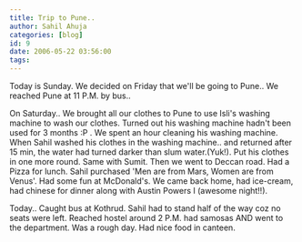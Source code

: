 ```yaml
---
title: Trip to Pune..
author: Sahil Ahuja
categories: [blog]
id: 9
date: 2006-05-22 03:56:00
tags:
---
```


Today is Sunday.
We decided on Friday that we'll be going to Pune.. We reached Pune at 11 P.M. by bus..

On Saturday..
We brought all our clothes to Pune to use Isli's washing machine to wash our clothes. Turned out his washing machine hadn't been used for 3 months :P . We spent an hour cleaning his washing machine. When Sahil washed his clothes in the washing machine.. and returned after 15 min, the water had turned darker than slum water.(Yuk!). Put his clothes in one more round. Same with Sumit.
Then we went to Deccan road. Had a Pizza for lunch. Sahil purchased 'Men are from Mars, Women are from Venus'. Had some fun at McDonald's.
We came back home, had ice-cream, had chinese for dinner along with Austin Powers I (awesome night!!).

Today..
Caught bus at Kothrud. Sahil had to stand half of the way coz no seats were left. Reached hostel around 2 P.M. had samosas AND went to the department. Was a rough day. Had nice food in canteen.